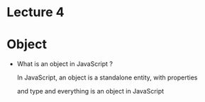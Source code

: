 # Lecture 4
# Object
- What is an object in JavaScript ?
  
  In JavaScript, an object is a standalone entity, with properties
  
  and type and everything is an object in JavaScript
